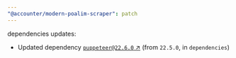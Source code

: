 ```yaml
---
"@accounter/modern-poalim-scraper": patch
---
```

dependencies updates:
  - Updated dependency [`puppeteer@22.6.0` ↗︎](https://www.npmjs.com/package/puppeteer/v/22.6.0) (from `22.5.0`, in `dependencies`)
